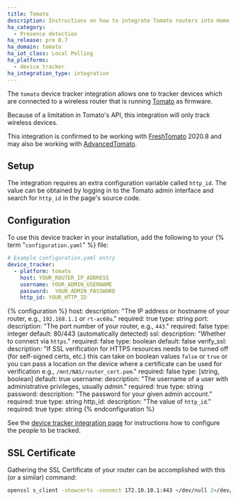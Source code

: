 ```yaml
---
title: Tomato
description: Instructions on how to integrate Tomato routers into Home Assistant.
ha_category:
  - Presence detection
ha_release: pre 0.7
ha_domain: tomato
ha_iot_class: Local Polling
ha_platforms:
  - device_tracker
ha_integration_type: integration
---
```


The `tomato` device tracker integration allows one to tracker devices which are
connected to a wireless router that is running [Tomato](https://tomato.groov.pl/)
as firmware.

Because of a limitation in Tomato's API, this integration will only track wireless devices.

This integration is confirmed to be working with [FreshTomato](https://freshtomato.org) 2020.8 and may also be working with [AdvancedTomato](https://advancedtomato.com/). 

## Setup

The integration requires an extra configuration variable called `http_id`. The
value can be obtained by logging in to the Tomato admin interface and search for
`http_id` in the page's source code.

## Configuration

To use this device tracker in your installation,
add the following to your {% term "`configuration.yaml`" %} file:

```yaml
# Example configuration.yaml entry
device_tracker:
  - platform: tomato
    host: YOUR_ROUTER_IP_ADDRESS
    username: YOUR_ADMIN_USERNAME
    password:  YOUR_ADMIN_PASSWORD
    http_id: YOUR_HTTP_ID
```

{% configuration %}
host:
  description: "The IP address or hostname of your router, e.g., `192.168.1.1` or `rt-ac68u`."
  required: true
  type: string
port:
  description: "The port number of your router, e.g., `443`."
  required: false
  type: integer
  default: 80/443 (automatically detected)
ssl:
  description: "Whether to connect via `https`."
  required: false
  type: boolean
  default: false
verify_ssl:
  description: "If SSL verification for HTTPS resources needs to be turned off (for self-signed certs, etc.) this can take on boolean values `false` or `true` or you can pass a location on the device where a certificate can be used for verification e.g., `/mnt/NAS/router_cert.pem`."
  required: false
  type: [string, boolean]
  default: true
username:
  description: "The username of a user with administrative privileges, usually *admin*."
  required: true
  type: string
password:
  description: "The password for your given admin account."
  required: true
  type: string
http_id:
  description: "The value of `http_id`."
  required: true
  type: string
{% endconfiguration %}

See the [device tracker integration page](/integrations/device_tracker/) for
instructions how to configure the people to be tracked.

## SSL Certificate

Gathering the SSL Certificate of your router can be accomplished with this (or
a similar) command:

```bash
openssl s_client -showcerts -connect 172.10.10.1:443 </dev/null 2>/dev/null | openssl x509 -outform PEM > router_cert.pem
```
